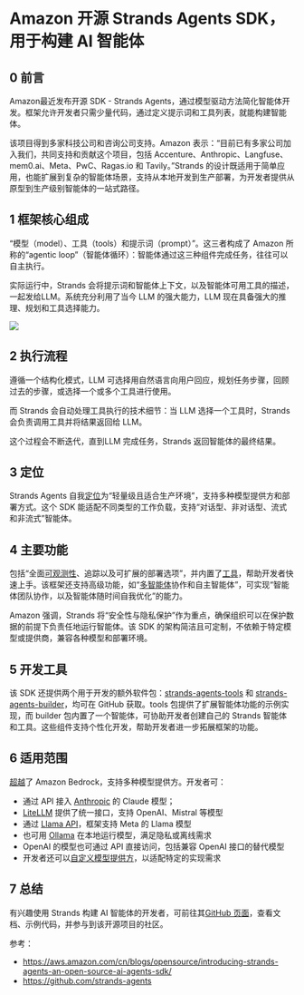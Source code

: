 # Amazon 开源 Strands Agents SDK，用于构建 AI 智能体

## 0 前言

Amazon最近发布开源 SDK - Strands Agents，通过模型驱动方法简化智能体开发。框架允许开发者只需少量代码，通过定义提示词和工具列表，就能构建智能体。

该项目得到多家科技公司和咨询公司支持。Amazon 表示：“目前已有多家公司加入我们，共同支持和贡献这个项目，包括 Accenture、Anthropic、Langfuse、mem0.ai、Meta、PwC、Ragas.io 和 Tavily。”Strands 的设计既适用于简单应用，也能扩展到复杂的智能体场景，支持从本地开发到生产部署，为开发者提供从原型到生产级别智能体的一站式路径。

## 1 框架核心组成

“模型（model）、工具（tools）和提示词（prompt）”。这三者构成了 Amazon 所称的“agentic loop”（智能体循环）：智能体通过这三种组件完成任务，往往可以自主执行。

实际运行中，Strands 会将提示词和智能体上下文，以及智能体可用工具的描述，一起发给LLM。系统充分利用了当今 LLM 的强大能力，LLM 现在具备强大的推理、规划和工具选择能力。

![](https://p.ipic.vip/rkikxc.png)

## 2 执行流程

遵循一个结构化模式，LLM 可选择用自然语言向用户回应，规划任务步骤，回顾过去的步骤，或选择一个或多个工具进行使用。

而 Strands 会自动处理工具执行的技术细节：当 LLM 选择一个工具时，Strands 会负责调用工具并将结果返回给 LLM。

这个过程会不断迭代，直到LLM 完成任务，Strands 返回智能体的最终结果。

## 3 定位

Strands Agents 自我[定位](https://strandsagents.com/0.1.x/)为“轻量级且适合生产环境”，支持多种模型提供方和部署方式。这个 SDK 能适配不同类型的工作负载，支持“对话型、非对话型、流式和非流式”智能体。

## 4 主要功能

包括“全面[可观测性](https://strandsagents.com/0.1.x/user-guide/observability-evaluation/observability/)、追踪以及可扩展的部署选项”，并内置了[工具](https://strandsagents.com/0.1.x/user-guide/concepts/tools/tools_overview/)，帮助开发者快速上手。该框架还支持高级功能，如“[多智能体](https://strandsagents.com/0.1.x/user-guide/concepts/multi-agent/agents-as-tools/)协作和自主智能体”，可实现“智能体团队协作，以及智能体随时间自我优化”的能力。

Amazon 强调，Strands 将“安全性与隐私保护”作为重点，确保组织可以在保护数据的前提下负责任地运行智能体。该 SDK 的架构简洁且可定制，不依赖于特定模型或提供商，兼容各种模型和部署环境。

## 5 开发工具

该 SDK 还提供两个用于开发的额外软件包：[strands-agents-tools](https://pypi.org/project/strands-agents-tools/) 和 [strands-agents-builder](https://pypi.org/project/strands-agents-builder/)，均可在 GitHub 获取。tools 包提供了扩展智能体功能的示例实现，而 builder 包内置了一个智能体，可协助开发者创建自己的 Strands 智能体和工具。这些组件支持个性化开发，帮助开发者进一步拓展框架的功能。

## 6 适用范围

[超越](https://strandsagents.com/0.1.x/user-guide/quickstart/)了 Amazon Bedrock，支持多种模型提供方。开发者可：

- 通过 API 接入 [Anthropic](https://docs.anthropic.com/en/home) 的 Claude 模型；
- [LiteLLM](https://docs.litellm.ai/docs/) 提供了统一接口，支持 OpenAI、Mistral 等模型
- 通过 [Llama API](https://strandsagents.com/0.1.x/user-guide/concepts/model-providers/llamaapi/)，框架支持 Meta 的 Llama 模型
- 也可用 [Ollama](https://ollama.com/) 在本地运行模型，满足隐私或离线需求
- OpenAI 的模型也可通过 API 直接访问，包括兼容 OpenAI 接口的替代模型
- 开发者还可以[自定义模型提供方](https://strandsagents.com/0.1.x/user-guide/concepts/model-providers/custom_model_provider/)，以适配特定的实现需求

## 7 总结

有兴趣使用 Strands 构建 AI 智能体的开发者，可前往其[GitHub 页面]()，查看文档、示例代码，并参与到该开源项目的社区。

参考：

- https://aws.amazon.com/cn/blogs/opensource/introducing-strands-agents-an-open-source-ai-agents-sdk/
- https://github.com/strands-agents